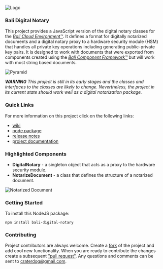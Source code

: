 ![Logo](https://raw.githubusercontent.com/craterdog-bali/bali-project-documentation/master/images/CraterDogLogo.png)

### Bali Digital Notary
This project provides a JavaScript version of the digital notary classes for the [_Bali Cloud Environment™_](https://github.com/craterdog-bali/bali-project-documentation/wiki). It defines a format for digitally notarized documents and a digital notary proxy to a hardware security module (HSM) that handles all private key operations including generating public-private key pairs. It is designed to work with documents that were exported from components created using the [_Bali Component Framework™_](https://github.com/craterdog-bali/js-bali-component-framework) but will work with most string based documents.

![Pyramid](https://raw.githubusercontent.com/craterdog-bali/bali-project-documentation/master/images/Bali%20Pyramid%20-%20Digital%20Notary.png)

_**WARNING**_
_This project is still in its early stages and the classes and interfaces to the classes are likely to change. Nevertheless, the project in its current state should work well as a digital notarization package._

### Quick Links
For more information on this project click on the following links:
 * [wiki](https://github.com/craterdog-bali/js-bali-digital-notary/wiki)
 * [node package](https://www.npmjs.com/package/bali-digital-notary)
 * [release notes](https://github.com/craterdog-bali/js-bali-digital-notary/wiki/releases)
 * [project documentation](https://github.com/craterdog-bali/bali-project-documentation/wiki)

### Highlighted Components
 * **DigitalNotary** - a singleton object that acts as a proxy to the hardware security module.
 * **NotarizeDocument** - a class that defines the structure of a notarized document.

![Notarized Document](https://raw.githubusercontent.com/craterdog-bali/bali-project-documentation/master/images/Notarized%20Document.png)

### Getting Started
To install this NodeJS package:
```
npm install bali-digital-notary
```

### Contributing
Project contributors are always welcome. Create a [fork](https://github.com/craterdog-bali/js-bali-digital-notary) of the project and add cool new functionality. When you are ready to contribute the changes create a subsequent ["pull request"](https://help.github.com/articles/about-pull-requests/). Any questions and comments can be sent to craterdog@gmail.com.
